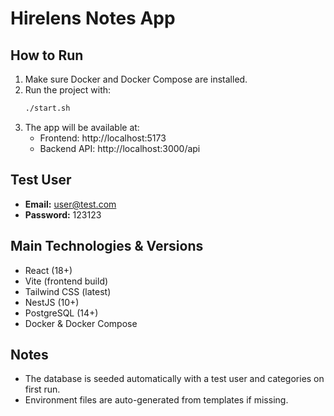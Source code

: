 # Hirelens Notes App

## How to Run

1. Make sure Docker and Docker Compose are installed.
2. Run the project with:
   ```sh
   ./start.sh
   ```
3. The app will be available at:
   - Frontend: http://localhost:5173
   - Backend API: http://localhost:3000/api

## Test User

- **Email:** user@test.com
- **Password:** 123123

## Main Technologies & Versions

- React (18+)
- Vite (frontend build)
- Tailwind CSS (latest)
- NestJS (10+)
- PostgreSQL (14+)
- Docker & Docker Compose

## Notes

- The database is seeded automatically with a test user and categories on first run.
- Environment files are auto-generated from templates if missing.
